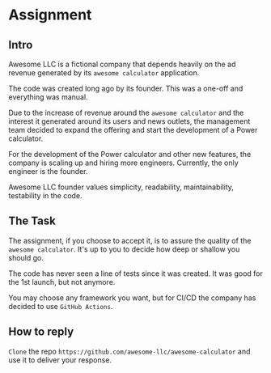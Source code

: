 # Assignment

## Intro
Awesome LLC is a fictional company that depends heavily on the ad revenue generated by its `awesome calculator` application.

The code was created long ago by its founder. This was a one-off and everything was manual.

Due to the increase of revenue around the `awesome calculator` and the interest it generated around its users and news outlets, the management team decided to expand the offering and start the development of a Power calculator.

For the development of the Power calculator and other new features, the company is scaling up and hiring more engineers. Currently, the only engineer is the founder.

Awesome LLC founder values simplicity, readability, maintainability, testability in the code.
 
## The Task
The assignment, if you choose to accept it, is to assure the quality of the `awesome calculator`. It's up to you to decide how deep or shallow you should go.

The code has never seen a line of tests since it was created. It was good for the 1st launch, but not anymore.

You may choose any framework you want, but for CI/CD the company has decided to use `GitHub Actions`.

## How to reply

`Clone` the repo `https://github.com/awesome-llc/awesome-calculator` and use it to deliver your response. 
